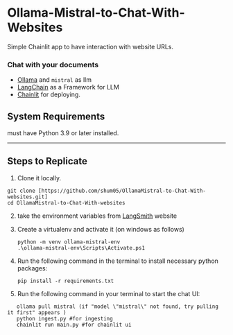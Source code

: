 # Ollama-Mistral-to-Chat-With-Websites
Simple Chainlit app to have interaction with website URLs.

### Chat with your documents 
- [Ollama](https://ollama.ai/) and `mistral` as llm
- [LangChain](https://python.langchain.com/en/latest/modules/models/llms/integrations/huggingface_hub.html) as a Framework for LLM
- [Chainlit](https://docs.chainlit.io/) for deploying.

## System Requirements

must have Python 3.9 or later installed. 

---

## Steps to Replicate 

1. Clone it locally.
```
git clone [https://github.com/shum05/OllamaMistral-to-Chat-With-websites.git]
cd OllamaMistral-to-Chat-With-websites
```

2. take the environment variables from [LangSmith](https://smith.langchain.com/) website
   
3. Create a virtualenv and activate it (on windows as follows)
   ```
   python -m venv ollama-mistral-env
   .\ollama-mistral-env\Scripts\Activate.ps1
   ```

4. Run the following command in the terminal to install necessary python packages:
   ```
   pip install -r requirements.txt
   ```

5. Run the following command in your terminal to start the chat UI:
```
   ollama pull mistral (if "model \"mistral\" not found, try pulling it first" appears )
   python ingest.py #for ingesting
   chainlit run main.py #for chainlit ui
```
